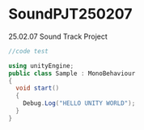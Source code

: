 # SoundPJT250207
 25.02.07 Sound Track Project

```cs
//code test

using unityEngine;
public class Sample : MonoBehaviour
{
  void start()
  {
    Debug.Log("HELLO UNITY WORLD");
  }
}

```
